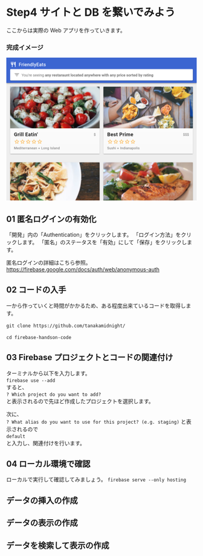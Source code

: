 # Step4 サイトと DB を繋いでみよう

ここからは実際の Web アプリを作っていきます。

### 完成イメージ

![](images/04_1.png)

## 01 匿名ログインの有効化

「開発」内の「Authentication」をクリックします。
「ログイン方法」をクリックします。
「匿名」のステータスを「有効」にして「保存」をクリックします。

匿名ログインの詳細はこちら参照。
https://firebase.google.com/docs/auth/web/anonymous-auth

## 02 コードの入手

一から作っていくと時間がかかるため、ある程度出来ているコードを取得します。

`git clone https://github.com/tanakamidnight/`

`cd firebase-handson-code`

## 03 Firebase プロジェクトとコードの関連付け

ターミナルから以下を入力します。  
`firebase use --add`  
すると、  
`? Which project do you want to add?`  
と表示されるので先ほど作成したプロジェクトを選択します。

次に、  
`? What alias do you want to use for this project? (e.g. staging)`
と表示されるので  
`default`  
と入力し、関連付けを行います。

## 04 ローカル環境で確認

ローカルで実行して確認してみましょう。
`firebase serve --only hosting`

## データの挿入の作成

## データの表示の作成

## データを検索して表示の作成
